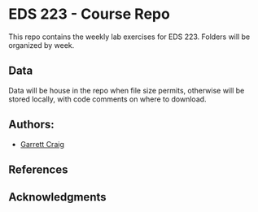 # EDS 223 - Course Repo

This repo contains the weekly lab exercises for EDS 223. Folders will be organized by week.

## Data

Data will be house in the repo when file size permits, otherwise will be stored locally, with code comments on where to download.

## Authors:

-   [Garrett Craig](garrettgcraig.com)

## References

## Acknowledgments
